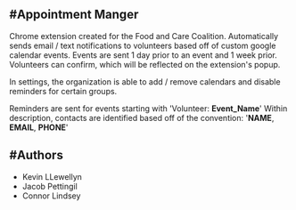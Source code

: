 #Appointment Manger
-------------------
Chrome extension created for the Food and Care Coalition. Automatically sends email / text notifications to volunteers based off of custom google calendar events. Events are sent 1 day prior to an event and 1 week prior. Volunteers can confirm, which will be reflected on the extension's popup. 

In settings, the organization is able to add / remove calendars and disable reminders for certain groups. 

Reminders are sent for events starting with 'Volunteer: __Event_Name__'
Within description, contacts are identified based off of the convention: '__NAME__, __EMAIL__, __PHONE__'

#Authors
--------
- Kevin LLewellyn
- Jacob Pettingil
- Connor Lindsey
